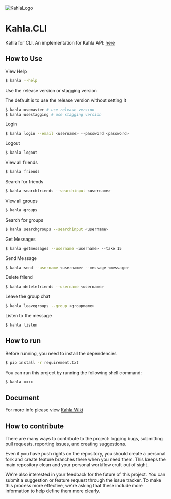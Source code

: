 ![KahlaLogo](https://raw.githubusercontent.com/AiursoftWeb/Kahla.App/dev/src/assets/144x144.png)

# Kahla.CLI
Kahla for CLI. An implementation for Kahla API: [here](https://wiki.aiursoft.com/ReadDoc/Kahla/What%20is%20Kahla.md)

## How to Use
View Help

```bash
$ kahla --help
```

Use the release version or stagging version

The default is to use the release version without setting it

```bash
$ kahla usemaster # use release version
$ kahla usestagging # use stagging version
```

Login

```bash
$ kahla login --email <username> --password <password>
```

Logout

```bash
$ kahla logout
```

View all friends

```bash
$ kahla friends
```

Search for friends

```bash
$ kahla searchfriends --searchinput <username>
```

View all groups

```bash
$ kahla groups
```

Search for groups

```bash
$ kahla searchgroups --searchinput <username>
```

Get Messages

```bash
$ kahla getmessages --username <username> --take 15
```

Send Message

```bash
$ kahla send --username <username> --message <message>
```

Delete friend

```bash
$ kahla deletefriends --username <username>
```

Leave the group chat

```bash
$ kahla leavegroups --group <groupname>
```

Listen to the message

```bash
$ kahla listen
```

## How to run
Before running, you need to install the dependencies
```bash
$ pip install -r requirement.txt
```

You can run this project by running the following shell command:
```bash
$ kahla xxxx
```

## Document

For more info please view [Kahla Wiki](https://wiki.aiursoft.com/ReadDoc/Kahla/What%20is%20Kahla.md)

## How to contribute

There are many ways to contribute to the project: logging bugs, submitting pull requests, reporting issues, and creating suggestions.

Even if you have push rights on the repository, you should create a personal fork and create feature branches there when you need them. This keeps the main repository clean and your personal workflow cruft out of sight.

We're also interested in your feedback for the future of this project. You can submit a suggestion or feature request through the issue tracker. To make this process more effective, we're asking that these include more information to help define them more clearly.